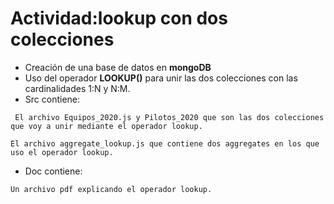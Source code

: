 # Actividad:lookup con dos colecciones
* Creación de una base de datos en **mongoDB**
* Uso del operador **LOOKUP()** para unir las dos colecciones con las cardinalidades 1:N y N:M.
* Src contiene:
```
 El archivo Equipos_2020.js y Pilotos_2020 que son las dos colecciones que voy a unir mediante el operador lookup.
```
```
El archivo aggregate_lookup.js que contiene dos aggregates en los que uso el operador lookup.
````
* Doc  contiene:
```
Un archivo pdf explicando el operador lookup.
```
